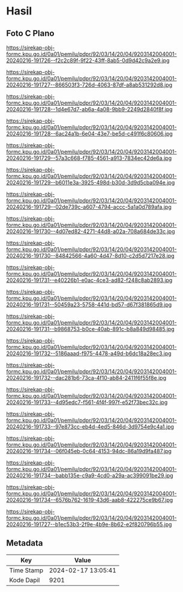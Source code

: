 # Hasil

## Foto C Plano

https://sirekap-obj-formc.kpu.go.id/0a01/pemilu/pdpr/92/03/14/20/04/9203142004001-20240216-191726--f2c2c89f-9f22-43ff-8ab5-0d9d42c9a2e9.jpg

https://sirekap-obj-formc.kpu.go.id/0a01/pemilu/pdpr/92/03/14/20/04/9203142004001-20240216-191727--866503f3-726d-4063-87df-a8ab531292d8.jpg

https://sirekap-obj-formc.kpu.go.id/0a01/pemilu/pdpr/92/03/14/20/04/9203142004001-20240216-191728--1d4e67d7-ab6a-4a08-9bb9-2249d2840f8f.jpg

https://sirekap-obj-formc.kpu.go.id/0a01/pemilu/pdpr/92/03/14/20/04/9203142004001-20240216-191728--6ac24a1b-6e04-43e7-be5d-c491f6c80606.jpg

https://sirekap-obj-formc.kpu.go.id/0a01/pemilu/pdpr/92/03/14/20/04/9203142004001-20240216-191729--57a3c668-f785-4561-a913-7834ec42de6a.jpg

https://sirekap-obj-formc.kpu.go.id/0a01/pemilu/pdpr/92/03/14/20/04/9203142004001-20240216-191729--b6011e3a-3925-498d-b30d-3d9d5cba094e.jpg

https://sirekap-obj-formc.kpu.go.id/0a01/pemilu/pdpr/92/03/14/20/04/9203142004001-20240216-191729--02de739c-a607-4794-accc-5a1a0d789afa.jpg

https://sirekap-obj-formc.kpu.go.id/0a01/pemilu/pdpr/92/03/14/20/04/9203142004001-20240216-191730--4d07ed82-4271-44d8-a02a-708a684de33c.jpg

https://sirekap-obj-formc.kpu.go.id/0a01/pemilu/pdpr/92/03/14/20/04/9203142004001-20240216-191730--84842566-4a60-4d47-8d10-c2d5d7217e28.jpg

https://sirekap-obj-formc.kpu.go.id/0a01/pemilu/pdpr/92/03/14/20/04/9203142004001-20240216-191731--e40226b1-e0ac-4ce3-ad82-f248c8ab2893.jpg

https://sirekap-obj-formc.kpu.go.id/0a01/pemilu/pdpr/92/03/14/20/04/9203142004001-20240216-191731--50459a23-5758-441d-bd57-d67f381865d9.jpg

https://sirekap-obj-formc.kpu.go.id/0a01/pemilu/pdpr/92/03/14/20/04/9203142004001-20240216-191731--b9868753-b0ce-40ab-891c-b8a849d98485.jpg

https://sirekap-obj-formc.kpu.go.id/0a01/pemilu/pdpr/92/03/14/20/04/9203142004001-20240216-191732--5186aaad-f975-4478-a49d-b6dc18a28ec3.jpg

https://sirekap-obj-formc.kpu.go.id/0a01/pemilu/pdpr/92/03/14/20/04/9203142004001-20240216-191732--dac281b6-73ca-4f10-ab84-2411f6f55f8e.jpg

https://sirekap-obj-formc.kpu.go.id/0a01/pemilu/pdpr/92/03/14/20/04/9203142004001-20240216-191733--4d95edc7-f561-4f4f-997f-e52f73bec32c.jpg

https://sirekap-obj-formc.kpu.go.id/0a01/pemilu/pdpr/92/03/14/20/04/9203142004001-20240216-191733--97e873cc-eb4d-4ed5-846d-3d9754e9c4a1.jpg

https://sirekap-obj-formc.kpu.go.id/0a01/pemilu/pdpr/92/03/14/20/04/9203142004001-20240216-191734--06f045eb-0c64-4153-94dc-86a19d9fa487.jpg

https://sirekap-obj-formc.kpu.go.id/0a01/pemilu/pdpr/92/03/14/20/04/9203142004001-20240216-191734--babb135e-c9a9-4cd0-a29a-ac399091be29.jpg

https://sirekap-obj-formc.kpu.go.id/0a01/pemilu/pdpr/92/03/14/20/04/9203142004001-20240216-191734--6576b762-1619-43d6-aab8-422275ce9b67.jpg

https://sirekap-obj-formc.kpu.go.id/0a01/pemilu/pdpr/92/03/14/20/04/9203142004001-20240216-191727--b1ec53b3-2f9e-4b9e-8b62-e2f820796b55.jpg


## Metadata

| Key        | Value               |
| ---------- | ------------------- |
| Time Stamp | 2024-02-17 13:05:41 |
| Kode Dapil | 9201                |



